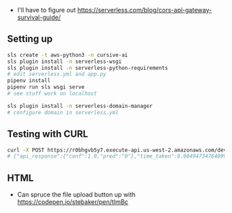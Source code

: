 - I'll have to figure out https://serverless.com/blog/cors-api-gateway-survival-guide/

## Setting up

```sh
sls create -t aws-python3 -n cursive-ai
sls plugin install -n serverless-wsgi
sls plugin install -n serverless-python-requirements
# edit serverless.yml and app.py
pipenv install
pipenv run sls wsgi serve
# see stuff work on localhost

sls plugin install -n serverless-domain-manager
# configure domain in serverless.yml
```

## Testing with CURL

```sh
curl -X POST https://r0bhgvb5y7.execute-api.us-west-2.amazonaws.com/dev/predict -H 'Content-Type: application/json' --data '{ "image": "data:image/png;base64,'$(base64 -i ../text_recognizer/tests/support/emnist/0.png)'", "predict_api_url": "https://1klwfmaohf.execute-api.us-west-2.amazonaws.com/dev/v1/predict" }'
# {"api_response":{"conf":1.0,"pred":"0"},"time_taken":0.08494734764099121}
```

## HTML

- Can spruce the file upload button up with https://codepen.io/stebaker/pen/tImBc
